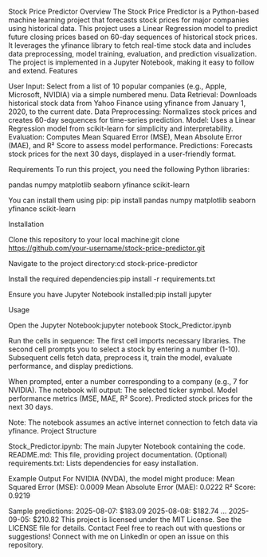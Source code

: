 Stock Price Predictor
Overview
The Stock Price Predictor is a Python-based machine learning project that forecasts stock prices for major companies using historical data. This project uses a Linear Regression model to predict future closing prices based on 60-day sequences of historical stock prices. It leverages the yfinance library to fetch real-time stock data and includes data preprocessing, model training, evaluation, and prediction visualization. The project is implemented in a Jupyter Notebook, making it easy to follow and extend.
Features

User Input: Select from a list of 10 popular companies (e.g., Apple, Microsoft, NVIDIA) via a simple numbered menu.
Data Retrieval: Downloads historical stock data from Yahoo Finance using yfinance from January 1, 2020, to the current date.
Data Preprocessing: Normalizes stock prices and creates 60-day sequences for time-series prediction.
Model: Uses a Linear Regression model from scikit-learn for simplicity and interpretability.
Evaluation: Computes Mean Squared Error (MSE), Mean Absolute Error (MAE), and R² Score to assess model performance.
Predictions: Forecasts stock prices for the next 30 days, displayed in a user-friendly format.

Requirements
To run this project, you need the following Python libraries:

pandas
numpy
matplotlib
seaborn
yfinance
scikit-learn

You can install them using pip:
pip install pandas numpy matplotlib seaborn yfinance scikit-learn

Installation

Clone this repository to your local machine:git clone https://github.com/your-username/stock-price-predictor.git


Navigate to the project directory:cd stock-price-predictor


Install the required dependencies:pip install -r requirements.txt


Ensure you have Jupyter Notebook installed:pip install jupyter



Usage

Open the Jupyter Notebook:jupyter notebook Stock_Predictor.ipynb


Run the cells in sequence:
The first cell imports necessary libraries.
The second cell prompts you to select a stock by entering a number (1-10).
Subsequent cells fetch data, preprocess it, train the model, evaluate performance, and display predictions.


When prompted, enter a number corresponding to a company (e.g., 7 for NVIDIA).
The notebook will output:
The selected ticker symbol.
Model performance metrics (MSE, MAE, R² Score).
Predicted stock prices for the next 30 days.



Note: The notebook assumes an active internet connection to fetch data via yfinance.
Project Structure

Stock_Predictor.ipynb: The main Jupyter Notebook containing the code.
README.md: This file, providing project documentation.
(Optional) requirements.txt: Lists dependencies for easy installation.

Example Output
For NVIDIA (NVDA), the model might produce:
Mean Squared Error (MSE): 0.0009
Mean Absolute Error (MAE): 0.0222
R² Score: 0.9219

Sample predictions:
2025-08-07: $183.09
2025-08-08: $182.74
...
2025-09-05: $210.82
This project is licensed under the MIT License. See the LICENSE file for details.
Contact
Feel free to reach out with questions or suggestions! Connect with me on LinkedIn or open an issue on this repository.
